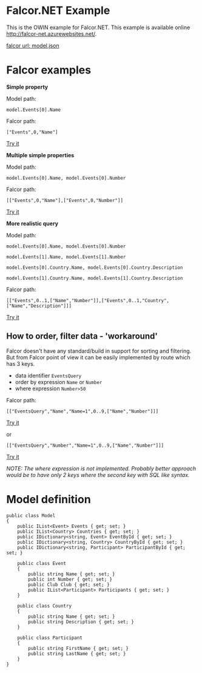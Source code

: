 ﻿# Falcor.NET Example

This is the OWIN example for Falcor.NET. This example is available online http://falcor-net.azurewebsites.net/.

[falcor url: model.json](model.json?paths=[])

# Falcor examples

**Simple property**

Model path: 

`model.Events[0].Name` 

Falcor path:

`["Events",0,"Name"]` 

[Try it](http://falcor-net.azurewebsites.net/model.json?paths=["Events",0,"Name"])

**Multiple simple properties**

Model path: 

`model.Events[0].Name, model.Events[0].Number` 

Falcor path: 

`[["Events",0,"Name"],["Events",0,"Number"]]` 

[Try it](http://falcor-net.azurewebsites.net/model.json?paths=[["Events",0,"Name"],["Events",0,"Number"]])

**More realistic query**

Model path: 

`model.Events[0].Name, model.Events[0].Number`

`model.Events[1].Name, model.Events[1].Number`

`model.Events[0].Country.Name, model.Events[0].Country.Description`

`model.Events[1].Country.Name, model.Events[1].Country.Description`


Falcor path: 

`[["Events",0..1,["Name","Number"]],["Events",0..1,"Country",["Name","Description"]]]`

[Try it](http://falcor-net.azurewebsites.net/model.json?paths=[["Events",0..1,["Name","Number"]],["Events",0..1,"Country",["Name","Description"]]])


## How to order, filter data - 'workaround'
Falcor doesn't have any standard/build in support for sorting and filtering. 
But from Falcor point of view it can be easily implemented by route which has 3 keys.

* data identifier `EventsQuery`
* order by expression `Name` or `Number`
* where expression `Number>50`

Falcor path:

`[["EventsQuery","Name","Name=1",0..9,["Name","Number"]]]`

[Try it](http://falcor-net.azurewebsites.net/model.json?paths=[["EventsQuery","Number","Number>10",0..9,["Name","Number"]]])

or

`[["EventsQuery","Number","Name=1",0..9,["Name","Number"]]]`

[Try it](http://falcor-net.azurewebsites.net/model.json?paths=[["EventsQuery","Name","Name>10",0..9,["Name","Number"]]])

_NOTE: The where expression is not implemented. Probably better approach would be to have only 2 keys where the second key with SQL like syntax._


# Model definition
```CSharp
public class Model
{
    public IList<Event> Events { get; set; }
    public IList<Country> Countries { get; set; }
    public IDictionary<string, Event> EventById { get; set; }
    public IDictionary<string, Country> CountryById { get; set; }
    public IDictionary<string, Participant> ParticipantById { get; set; } 

    public class Event
    {
        public string Name { get; set; }
        public int Number { get; set; }
        public Club Club { get; set; }
        public IList<Participant> Participants { get; set; } 
    }

    public class Country
    {
        public string Name { get; set; }
        public string Description { get; set; }
    }

    public class Participant
    {
        public string FirstName { get; set; }
        public string LastName { get; set; }
    }
}
```